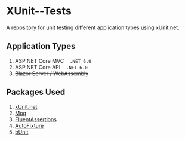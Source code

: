 # XUnit--Tests

A repository for unit testing different application types using xUnit.net.  

## Application Types

1. ASP.NET Core MVC &nbsp;&nbsp; `.NET 6.0`
2. ASP.NET Core API &nbsp;&nbsp; `.NET 6.0`
3. ~~Blazor Server / WebAssembly~~

## Packages Used

1. [xUnit.net](https://xunit.net/)
2. [Moq](https://github.com/moq/moq4/)
3. [FluentAssertions](https://fluentassertions.com/)
4. [AutoFixture](https://autofixture.github.io/)
5. [bUnit](https://bunit.dev/)
